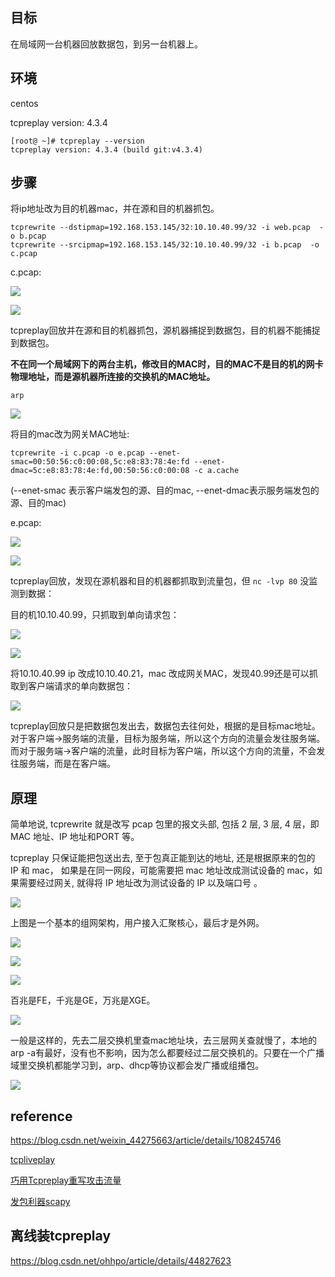 

## 目标

在局域网一台机器回放数据包，到另一台机器上。

## 环境

centos

tcpreplay version: 4.3.4
	
	[root@ ~]# tcpreplay --version
	tcpreplay version: 4.3.4 (build git:v4.3.4)

## 步骤

将ip地址改为目的机器mac，并在源和目的机器抓包。

	tcprewrite --dstipmap=192.168.153.145/32:10.10.40.99/32 -i web.pcap  -o b.pcap
	tcprewrite --srcipmap=192.168.153.145/32:10.10.40.99/32 -i b.pcap  -o c.pcap

c.pcap:

![](15.png)

![](16.png)

tcpreplay回放并在源和目的机器抓包，源机器捕捉到数据包，目的机器不能捕捉到数据包。

**不在同一个局域网下的两台主机，修改目的MAC时，目的MAC不是目的机的网卡物理地址，而是源机器所连接的交换机的MAC地址。**

	arp

![](18.png)

将目的mac改为网关MAC地址:

	tcprewrite -i c.pcap -o e.pcap --enet-smac=00:50:56:c0:00:08,5c:e8:83:78:4e:fd --enet-dmac=5c:e8:83:78:4e:fd,00:50:56:c0:00:08 -c a.cache

(--enet-smac 表示客户端发包的源、目的mac, --enet-dmac表示服务端发包的源、目的mac)

e.pcap:

![](14.png)

![](13.png)

tcpreplay回放，发现在源机器和目的机器都抓取到流量包，但 ```nc -lvp 80``` 没监测到数据：

目的机10.10.40.99，只抓取到单向请求包：

![](17.png)

![](19.png)

将10.10.40.99 ip 改成10.10.40.21，mac 改成网关MAC，发现40.99还是可以抓取到客户端请求的单向数据包：

![](20.png)


tcpreplay回放只是把数据包发出去，数据包去往何处，根据的是目标mac地址。对于客户端->服务端的流量，目标为服务端，所以这个方向的流量会发往服务端。而对于服务端->客户端的流量，此时目标为客户端，所以这个方向的流量，不会发往服务端，而是在客户端。

## 原理

简单地说, tcprewrite 就是改写 pcap 包里的报文头部, 包括 2 层, 3 层, 4 层，即 MAC 地址、IP 地址和PORT 等。

tcpreplay 只保证能把包送出去, 至于包真正能到达的地址, 还是根据原来的包的 IP 和 mac，
如果是在同一网段，可能需要把 mac 地址改成测试设备的 mac，如果需要经过网关, 就得将 IP 地址改为测试设备的 IP 以及端口号 。



![](7.png)

上图是一个基本的组网架构，用户接入汇聚核心，最后才是外网。

![](8.png)

![](9.png)

![](10.png)

百兆是FE，千兆是GE，万兆是XGE。

![](11.png)

一般是这样的，先去二层交换机里查mac地址块，去三层网关查就慢了，本地的arp -a有最好，没有也不影响，因为怎么都要经过二层交换机的。只要在一个广播域里交换机都能学习到，arp、dhcp等协议都会发广播或组播包。

![](12.jpg)

## reference

https://blog.csdn.net/weixin_44275663/article/details/108245746

[tcpliveplay](http://tcpreplay.appneta.com/wiki/tcpliveplay.html)

[巧用Tcpreplay重写攻击流量](http://blog.chinaunix.net/uid-16865301-id-97411.html)

[发包利器scapy](https://blog.csdn.net/yuwen_dai/article/details/81358872)

## 离线装tcpreplay

https://blog.csdn.net/ohhpo/article/details/44827623